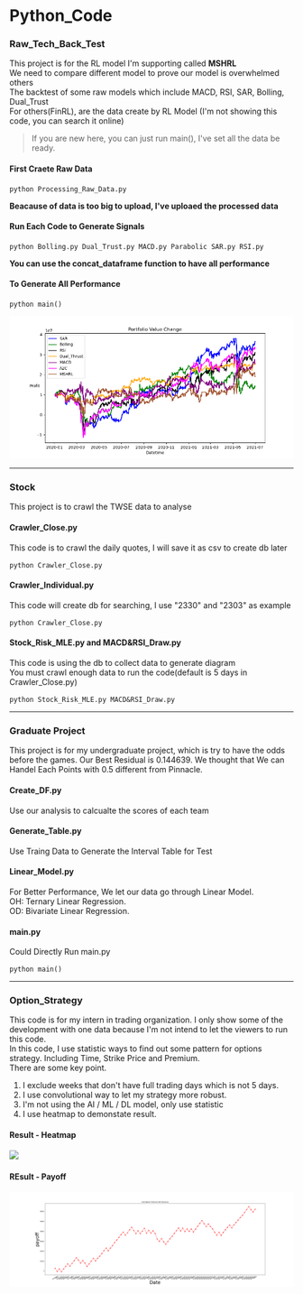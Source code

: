 # Python_Code

### Raw_Tech_Back_Test
This project is for the RL model I'm supporting called **MSHRL**  
We need to compare different model to prove our model is overwhelmed others  
The backtest of some raw models which include MACD, RSI, SAR, Bolling, Dual_Trust  
For others(FinRL), are the data create by RL Model (I'm not showing this code, you can search it online)  

> If you are new here, you can just run main(), I've set all the data be ready.
#### First Craete Raw Data

```
python Processing_Raw_Data.py
```
**Beacause of data is too big to upload, I've uploaed the processed data**

#### Run Each Code to Generate Signals

```
python Bolling.py Dual_Trust.py MACD.py Parabolic SAR.py RSI.py
```
**You can use the concat_dataframe function to have all performance**

#### To Generate All Performance

```
python main()
```

![](./Raw_Tech_Back_Test/Total_Performance.png)


---
### Stock
This project is to crawl the TWSE data to analyse

#### Crawler_Close.py
This code is to crawl the daily quotes, I will save it as csv to create db later

```
python Crawler_Close.py
```

#### Crawler_Individual.py
This code will create db for searching, I use "2330" and "2303" as example

```
python Crawler_Close.py
```

#### Stock_Risk_MLE.py and MACD&RSI_Draw.py
This code is using the db to collect data to generate diagram  
You must crawl enough data to run the code(default is 5 days in Crawler_Close.py)

```
python Stock_Risk_MLE.py MACD&RSI_Draw.py
```
---
### Graduate Project
This project is for my undergraduate project, which is try to have the odds before the games. Our Best Residual is 0.144639. We thought that We can Handel Each Points with 0.5 different from Pinnacle.  

#### Create_DF.py
Use our analysis to calcualte the scores of each team

#### Generate_Table.py
Use Traing Data to Generate the Interval Table for Test

#### Linear_Model.py
For Better Performance, We let our data go through Linear Model.  
OH: Ternary Linear Regression.  
OD: Bivariate Linear Regression.  

#### main.py
Could Directly Run main.py

```
python main()
```

---
### Option_Strategy
This code is for my intern in trading organization. I only show some of the development with one data because I'm not intend to let the viewers to run this code.  
In this code, I use statistic ways to find out some pattern for options strategy. Including Time, Strike Price and Premium.  
There are some key point.
1. I exclude weeks that don't have full trading days which is not 5 days.
2. I use convolutional way to let my strategy more robust.
3. I'm not using the AI / ML / DL model, only use statistic
4. I use heatmap to demonstate result.

#### Result - Heatmap
![](./Option_Strategy/2017_2020_Test_Heatmap.png)

#### REsult - Payoff
![](./Option_Strategy/Test_Payoff.png)



